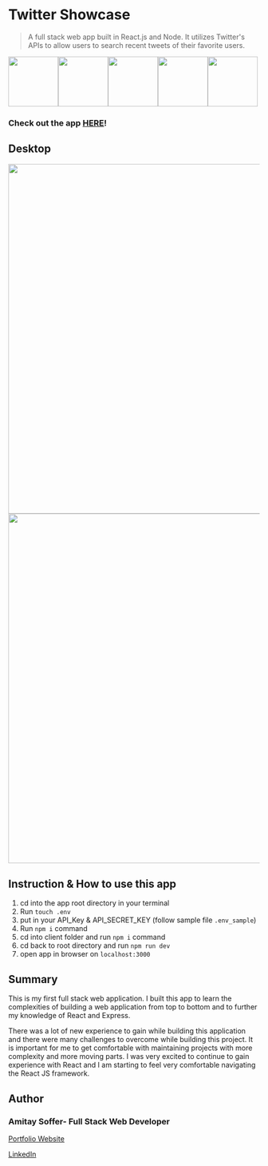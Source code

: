 # Twitter Showcase

> A full stack web app built in React.js and Node. It utilizes Twitter's APIs to allow users to search recent tweets of their favorite users.

<img src="https://img.icons8.com/plasticine/480/000000/react.png" width="100"/><img src="https://img.icons8.com/color/480/000000/css3.png" width="100"/><img src="https://img.icons8.com/color/480/000000/html-5.png" width="100"/><img src="https://img.icons8.com/color/480/000000/heroku.png" width="100"/><img src="https://img.icons8.com/color/480/000000/nodejs.png" width="100"/>

### Check out the app [HERE](https://as-twitter-showcase.herokuapp.com/search)!

## Desktop

<img src="https://user-images.githubusercontent.com/31068256/98990076-e7522180-2521-11eb-84e8-bbb818326e9b.png" width="700" /><img src="https://user-images.githubusercontent.com/31068256/98990104-f1742000-2521-11eb-9583-ebebb85b305f.png" width="700" />

## Instruction & How to use this app

1. cd into the app root directory in your terminal
2. Run `touch .env`
3. put in your API_Key & API_SECRET_KEY (follow sample file `.env_sample`)
4. Run `npm i` command
5. cd into client folder and run `npm i` command
6. cd back to root directory and run `npm run dev`
7. open app in browser on `localhost:3000`

## Summary

This is my first full stack web application. I built this app to learn the complexities of building a web application from top to bottom and to further my knowledge of React and Express.

There was a lot of new experience to gain while building this application and there were many challenges to overcome while building this project. It is important for me to get comfortable with maintaining projects with more complexity and more moving parts. I was very excited to continue to gain experience with React and I am starting to feel very comfortable navigating the React JS framework.

## Author

### Amitay Soffer- Full Stack Web Developer

<a href="https://www.esncz.org/sites/default/files/imce/under-construction.jpg" target="_blank" rel="noopener">Portfolio Website</a>

[LinkedIn](https://www.linkedin.com/in/amitay-soffer-137304151/)
